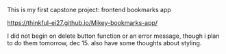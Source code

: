  This is my first capstone project: frontend bookmarks app
 

 https://thinkful-ei27.github.io/Mikey-bookmarks-app/


 I did not begin on delete button function or an error message, though i plan to do them tomorrow, dec 15.
 also have some thoughts about styling.
 